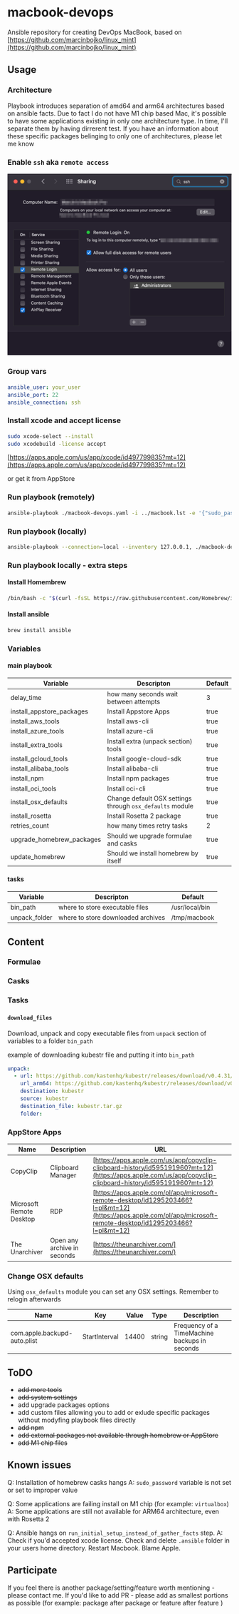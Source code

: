 # macbook-devops

Ansible repository for creating DevOps MacBook, based on [https://github.com/marcinbojko/linux_mint](https://github.com/marcinbojko/linux_mint)

## Usage

### Architecture

Playbook introduces separation of amd64 and arm64 architectures based on ansible facts. Due to fact I do not have M1 chip based Mac, it's possible to have some applications existing in only one architecture type.
In time, I'll separate them by having dirrerent test. If you have an information about these specific packages belinging to only one of architectures, please let me know

### Enable `ssh` aka `remote access`

![ssh](./images/ssh.png)

### Group vars

```yaml
ansible_user: your_user
ansible_port: 22
ansible_connection: ssh
```

### Install xcode and accept license

```bash
sudo xcode-select --install
sudo xcodebuild -license accept
```

[https://apps.apple.com/us/app/xcode/id497799835?mt=12](https://apps.apple.com/us/app/xcode/id497799835?mt=12)

or get it from AppStore

### Run playbook (remotely)

```bash
ansible-playbook ./macbook-devops.yaml -i ../macbook.lst -e '{"sudo_password": "your_user_password"}'
```

### Run playbook (locally)

```bash
ansible-playbook --connection=local --inventory 127.0.0.1, ./macbook-devops.yaml -e '{"sudo_password": "your_user_password"}'
```

### Run playbook locally - extra steps

#### Install Homembrew

```bash
/bin/bash -c "$(curl -fsSL https://raw.githubusercontent.com/Homebrew/install/HEAD/install.sh)"
```

#### Install ansible

```bash
brew install ansible
```

### Variables

#### main playbook

| Variable                  | Descripton                                                | Default |
| ------------------------- | --------------------------------------------------------- | ------- |
| delay_time                | how many seconds wait between attempts                    | 3       |
| install_appstore_packages | Install Appstore Apps                                     | true    |
| install_aws_tools         | Install aws-cli                                           | true    |
| install_azure_tools       | Install azure-cli                                         | true    |
| install_extra_tools       | Install extra (unpack section) tools                      | true    |
| install_gcloud_tools      | Install google-cloud-sdk                                  | true    |
| install_alibaba_tools     | Install alibaba-cli                                       | true    |
| install_npm               | Install npm packages                                      | true    |
| install_oci_tools         | Install oci-cli                                           | true    |
| install_osx_defaults      | Change default OSX settings through `osx_defaults` module | true    |
| install_rosetta           | Install Rosetta 2 package                                 | true    |
| retries_count             | how many times retry tasks                                | 2       |
| upgrade_homebrew_packages | Should we upgrade formulae and casks                      | true    |
| update_homebrew           | Should we install homebrew by itself                      | true    |

#### tasks

| Variable      | Descripton                         | Default        |
| ------------- | ---------------------------------- | -------------- |
| bin_path      | where to store executable files    | /usr/local/bin |
| unpack_folder | where to store downloaded archives | /tmp/macbook   |

## Content

### Formulae

### Casks

### Tasks

#### `download_files`

Download, unpack and copy executable files from `unpack` section of variables to a folder `bin_path`

example of downloading kubestr file and putting it into `bin_path`

```yaml
unpack:
  - url: https://github.com/kastenhq/kubestr/releases/download/v0.4.31/kubestr_0.4.31_MacOS_amd64.tar.gz
    url_arm64: https://github.com/kastenhq/kubestr/releases/download/v0.4.31/kubestr_0.4.31_MacOS_arm64.tar.gz
    destination: kubestr
    source: kubestr
    destination_file: kubestr.tar.gz
    folder:
```

### AppStore Apps

| Name                     | Description                 | URL                                                                                                                                                              |
| ------------------------ | --------------------------- | ---------------------------------------------------------------------------------------------------------------------------------------------------------------- |
| CopyClip                 | Clipboard Manager           | [https://apps.apple.com/us/app/copyclip-clipboard-history/id595191960?mt=12](https://apps.apple.com/us/app/copyclip-clipboard-history/id595191960?mt=12)         |
| Microsoft Remote Desktop | RDP                         | [https://apps.apple.com/pl/app/microsoft-remote-desktop/id1295203466?l=pl&mt=12](https://apps.apple.com/pl/app/microsoft-remote-desktop/id1295203466?l=pl&mt=12) |
| The Unarchiver           | Open any archive in seconds | [https://theunarchiver.com/](https://theunarchiver.com/)                                                                                                         |

### Change OSX defaults

Using `osx_defaults` module you can set any OSX settings. Remember to relogin afterwards

| Name                         | Key           | Value | Type   | Description                                   |
| ---------------------------- | ------------- | ----- | ------ | --------------------------------------------- |
| com.apple.backupd-auto.plist | StartInterval | 14400 | string | Frequency of a TimeMachine backups in seconds |

## ToDO

- ~~add more tools~~
- ~~add system settings~~
- add upgrade packages options
- add custom files allowing you to add or exlude specific packages without modyfing playbook files directly
- ~~add npm~~
- ~~add external packages not available through homebrew or AppStore~~
- ~~add M1 chip files~~

## Known issues

Q: Installation of homebrew casks hangs
A: `sudo_password` variable is not set or set to improper value

Q: Some applications are failing install on M1 chip (for example: `virtualbox`)
A: Some applications are still not available for ARM64 architecture, even with Rosetta 2

Q: Ansible hangs on `run_initial_setup_instead_of_gather_facts` step.
A: Check if you'd accepted xcode license. Check and delete `.ansible` folder in your users home directory. Restart Macbook. Blame Apple.

## Participate

If you feel there is another package/setting/feature worth mentioning - please contact me. If you'd like to add PR - please add as smallest portions as possible (for example: package after package or feature after feature )
